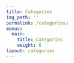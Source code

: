 ```yaml
---
title: Categories
img_path: ''
permalink: /categories/
menus:
  main:
    title: Categories
    weight: 6
layout: categories
---
```

